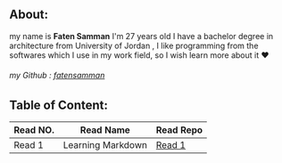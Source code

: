 

## About:
my name is **Faten Samman** I'm 27 years old I have a bachelor degree in architecture from University of Jordan , I like programming from the softwares which I use in my work field, so I wish learn more about it :heart:
###### my Github : [fatensamman](https://github.com/Fatensamman)

## Table of Content:
| Read NO. |     Read Name     |      Read Repo     |
|----------| ------------------|--------------------|
|  Read 1  | Learning Markdown | [Read 1](Read1.md) |



